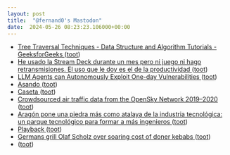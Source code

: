```yaml
---
layout: post
title:  "@fernand0's Mastodon"
date:  2024-05-26 08:23:23.106000+00:00
---
```

*  [Tree Traversal Techniques - Data Structure and Algorithm Tutorials - GeeksforGeeks ](https://www.geeksforgeeks.org/tree-traversals-inorder-preorder-and-postorder) ([toot](https://mastodon.social/@fernand0/112506424727943435))
*  [He usado la Stream Deck durante un mes pero ni juego ni hago retransmisiones. El uso que le doy es el de la productividad ](https://www.xataka.com/perifericos/he-usado-stream-deck-durante-mes-juego-hago-retransmisiones-uso-que-le-doy-productivida) ([toot](https://mastodon.social/@fernand0/112506246274433634))
*  [LLM Agents can Autonomously Exploit One-day Vulnerabilities ](https://arxiv.org/abs/2404.0814) ([toot](https://mastodon.social/@fernand0/112504854256748345))
*  [Asando ](https://avecesunafoto.wordpress.com/2024/05/25/asando) ([toot](https://mastodon.social/@fernand0/112502997137114020))
*  [Caseta  ](https://www.flickr.com/photos/fernand0/53715525818/) ([toot](https://mastodon.social/@fernand0/112502955042050681))
*  [Crowdsourced air traffic data from the OpenSky Network 2019–2020 ](https://essd.copernicus.org/articles/13/357/2021/essd-13-357-2021.htm) ([toot](https://mastodon.social/@fernand0/112502949381932429))
*  [Aragón pone una piedra más como atalaya de la industria tecnológica: un parque tecnológico para formar a más ingenieros ](https://www.xataka.com/empresas-y-economia/aragon-pone-piedra-como-atalaya-industria-tecnologica-parque-tecnologico-para-formar-a-ingeniero) ([toot](https://mastodon.social/@fernand0/112502571491293822))
*  [Playback ](https://bbb.opencloud.lu/playback/presentation/2.3/e1d2665ed6d4ad3a07f23e5a3638fe49dc3a95b8-167904508245) ([toot](https://mastodon.social/@fernand0/112502347413507067))
*  [Germans grill Olaf Scholz over soaring cost of doner kebabs ](https://www.theguardian.com/world/article/2024/may/07/germans-grill-olaf-scholz-over-soaring-cost-of-doner-kebab) ([toot](https://mastodon.social/@fernand0/112502210399128724))
*  [ ](https://mstdn.social/@ecosdelfuturo) ([toot](https://mastodon.social/@fernand0/112502170764555018))
